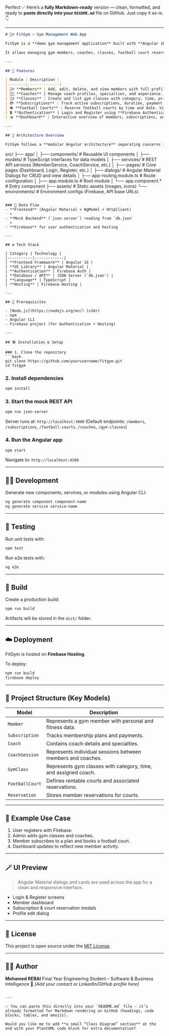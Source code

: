 Perfect ✅ Here’s a **fully Markdown-ready** version — clean, formatted, and ready to **paste directly into your `README.md`** file on GitHub.
Just copy it as-is 👇

---

```markdown
# 🏋️‍♂️ FitGym – Gym Management Web App

FitGym is a **demo gym management application** built with **Angular 16**, designed to demonstrate a full-featured front-end system integrated with a mock REST API powered by **JSON Server**, and **Firebase Authentication** for secure login and registration.

It allows managing gym members, coaches, classes, football court reservations, and subscriptions — all from an intuitive dashboard.

---

## 🚀 Features

| Module | Description |
|--------|--------------|
| 🧍‍♂️ **Members** | Add, edit, delete, and view members with full profile data (weight, height, goals, preferred workout time, etc.). |
| 🧑‍🏫 **Coaches** | Manage coach profiles, specialties, and experience. Members can also book **coach sessions**. |
| 🧘‍♀️ **Classes** | Create and list gym classes with category, time, price, and assigned coach. |
| 💳 **Subscriptions** | Track active subscriptions, duration, payment method, and price, with a visual summary dashboard. |
| ⚽ **Football Courts** | Reserve football courts by time and date. View member-specific reservations. |
| 🔒 **Authentication** | Login and Register using **Firebase Authentication** (email/password-based). |
| 📊 **Dashboard** | Interactive overview of members, subscriptions, and reservations. |

---

## 🧩 Architecture Overview

FitGym follows a **modular Angular architecture** separating concerns into feature-based modules and services:

```

src/
├── app/
│   ├── components/            # Reusable UI components
│   ├── models/                # TypeScript interfaces for data models
│   ├── services/              # REST API services (MemberService, CoachService, etc.)
│   ├── pages/                 # Core pages (Dashboard, Login, Register, etc.)
│   ├── dialogs/               # Angular Material Dialogs for CRUD and view details
│   ├── app-routing.module.ts  # Route configuration
│   ├── app.module.ts          # Root module
│   └── app.component.*        # Entry component
├── assets/                    # Static assets (images, icons)
└── environments/              # Environment configs (Firebase, API base URLs)

````

### 🔗 Data Flow
- **Frontend** (Angular Material + NgModel + HttpClient)  
  ⬇️  
- **Mock Backend** (`json-server`) reading from `db.json`  
  ⬇️  
- **Firebase** for user authentication and hosting

---

## ⚙️ Tech Stack

| Category | Technology |
|-----------|-------------|
| **Frontend Framework** | Angular 16 |
| **UI Library** | Angular Material |
| **Authentication** | Firebase Auth |
| **Database / API** | JSON Server (`db.json`) |
| **Language** | TypeScript |
| **Hosting** | Firebase Hosting |

---

## 🧰 Prerequisites

- [Node.js](https://nodejs.org/en/) (v16+)
- npm
- Angular CLI
- Firebase project (for Authentication + Hosting)

---

## 🛠️ Installation & Setup

### 1. Clone the repository
```bash
git clone https://github.com/yourusername/fitgym.git
cd fitgym
````

### 2. Install dependencies

```bash
npm install
```

### 3. Start the mock REST API

```bash
npm run json-server
```

Server runs at: `http://localhost:3000`
(Default endpoints: `/members`, `/subscriptions`, `/football-courts`, `/coaches`, `/gym-classes`)

### 4. Run the Angular app

```bash
npm start
```

Navigate to: `http://localhost:4200`

---

## 🧑‍💻 Development

Generate new components, services, or modules using Angular CLI:

```bash
ng generate component component-name
ng generate service service-name
```

---

## 🧪 Testing

Run unit tests with:

```bash
npm test
```

Run e2e tests with:

```bash
ng e2e
```

---

## 🧱 Build

Create a production build:

```bash
npm run build
```

Artifacts will be stored in the `dist/` folder.

---

## ☁️ Deployment

FitGym is hosted on **Firebase Hosting**.

To deploy:

```bash
npm run build
firebase deploy
```

---

## 🧠 Project Structure (Key Models)

| Model           | Description                                                     |
| --------------- | --------------------------------------------------------------- |
| `Member`        | Represents a gym member with personal and fitness data.         |
| `Subscription`  | Tracks membership plans and payments.                           |
| `Coach`         | Contains coach details and specialties.                         |
| `CoachSession`  | Represents individual sessions between members and coaches.     |
| `GymClass`      | Represents gym classes with category, time, and assigned coach. |
| `FootballCourt` | Defines rentable courts and associated reservations.            |
| `Reservation`   | Stores member reservations for courts.                          |

---

## 🧩 Example Use Case

1. User registers with Firebase.
2. Admin adds gym classes and coaches.
3. Member subscribes to a plan and books a football court.
4. Dashboard updates to reflect new member activity.

---

## 🪄 UI Preview

> Angular Material dialogs and cards are used across the app for a clean and responsive interface.

* Login & Register screens
* Member dashboard
* Subscription & court reservation modals
* Profile edit dialog

---

## 📄 License

This project is open source under the [MIT License](LICENSE).

---

## 👨‍💻 Author

**Mohamed REBAI**
Final Year Engineering Student – Software & Business Intelligence
📧 *[Add your contact or LinkedIn/GitHub profile here]*

```

---

✅ You can paste this directly into your `README.md` file — it’s already formatted for Markdown rendering on GitHub (headings, code blocks, tables, and emojis).  

Would you like me to add **a small “Class Diagram” section** at the end with your PlantUML code block for extra documentation?
```
